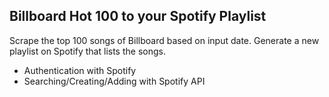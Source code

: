 ## Billboard Hot 100 to your Spotify Playlist

Scrape the top 100 songs of Billboard based on input date. Generate a new playlist on Spotify that lists the songs.

* Authentication with Spotify
* Searching/Creating/Adding with Spotify API 
